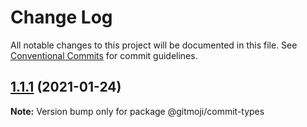 # Change Log

All notable changes to this project will be documented in this file.
See [Conventional Commits](https://conventionalcommits.org) for commit guidelines.

## [1.1.1](https://github.com/arvinxx/commit-gitmoji/compare/@gitmoji/commit-types@1.1.0...@gitmoji/commit-types@1.1.1) (2021-01-24)

**Note:** Version bump only for package @gitmoji/commit-types
